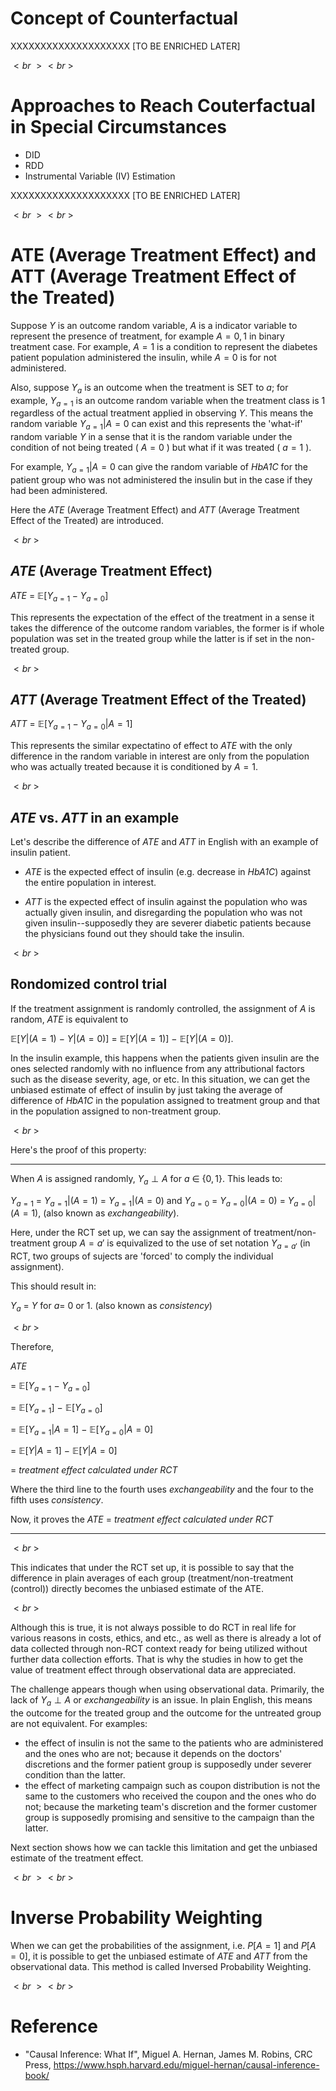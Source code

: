 # Concept of Counterfactual
XXXXXXXXXXXXXXXXXXXX [TO BE ENRICHED LATER] 

$<br \ ><br \ >$

# Approaches to Reach Couterfactual in Special Circumstances
- DID
- RDD
- Instrumental Variable (IV) Estimation

XXXXXXXXXXXXXXXXXXXX [TO BE ENRICHED LATER] 

$<br \ ><br \ >$

# ATE (Average Treatment Effect) and ATT (Average Treatment Effect of the Treated)

Suppose $Y$ is an outcome random variable, $A$ is a indicator variable to represent the presence of treatment, for example $A={0,1}$ in binary treatment case. For example, $A=1$ is a condition to represent the diabetes patient population administered the insulin, while $A=0$ is for not administered.

Also, suppose $Y_{a}$ is an outcome when the treatment is SET to $a$; for example, $Y_{a=1}$ is an outcome random variable when the treatment class is $1$ regardless of the actual treatment applied in observing $Y$. This means the random variable $Y_{a=1} | A=0$ can exist and this represents the 'what-if' random variable $Y$ in a sense that it is the random variable under the condition of not being treated ( $A=0$ ) but what if it was treated ( $a=1$ ).

For example, $Y_{a=1} | A=0$ can give the random variable of *HbA1C* for the patient group who was not administered the insulin but in the case if they had been administered. 

Here the $ATE$ (Average Treatment Effect) and $ATT$ (Average Treatment Effect of the Treated) are introduced.

$<br \ >$

## *ATE* (Average Treatment Effect)

$ATE \ = \ \mathbb{E}[Y_{a=1}-Y_{a=0}]$

This represents the expectation of the effect of the treatment in a sense it takes the difference of the outcome random variables, the former is if whole population was set in the treated group while the latter is if set in the non-treated group.

$<br \ >$

## *ATT* (Average Treatment Effect of the Treated)

$ATT \ = \ \mathbb{E}[Y_{a=1}-Y_{a=0}|A=1]$

This represents the similar expectatino of effect to *ATE* with the only difference in the random variable in interest are only from the population who was actually treated because it is conditioned by $A=1$.

$<br \ >$

## *ATE* vs. *ATT* in an example

Let's describe the difference of *ATE* and *ATT* in English with an example of insulin patient. 

- *ATE* is the expected effect of insulin (e.g. decrease in *HbA1C*) against the entire population in interest.

- *ATT* is the expected effect of insulin against the population who was actually given insulin, and disregarding the population who was not given insulin--supposedly they are severer diabetic patients because the physicians found out they should take the insulin.

$<br \ >$

## Rondomized control trial

If the treatment assignment is randomly controlled, the assignment of $A$ is random, *ATE* is equivalent to

$\mathbb{E}[Y|(A=1) \ - \ Y|(A=0)] \ = \ \mathbb{E}[Y|(A=1)] \ - \ \mathbb{E}[Y|(A=0)]$.

In the insulin example, this happens when the patients given insulin are the ones selected randomly with no influence from any attributional factors such as the disease severity, age, or etc. In this situation, we can get the unbiased estimate of effect of insulin by just taking the average of difference of *HbA1C* in the population assigned to treatment group and that in the population assigned to non-treatment group.

$<br \ >$

Here's the proof of this property:

------------------

When $A$ is assigned randomly, $Y_{a} \perp A$ for $a \ \in \ \{0,1\}$. This leads to:

$Y_{a=1} \ = \ Y_{a=1}|(A=1) \ = \ Y_{a=1}|(A=0)$ and $Y_{a=0} \ = \ Y_{a=0}|(A=0) \ = \ Y_{a=0}|(A=1)$, (also known as *exchangeability*).

Here, under the RCT set up, we can say the assignment of treatment/non-treatment group $A=a'$ is equivalized to the use of set notation $Y_{a=a'}$ (in RCT, two groups of sujects are 'forced' to comply the individual assignment).

This should result in:

$Y_{a} \ = \ Y$ for $a=$ 0 or 1. (also known as *consistency*)

$<br \ >$

Therefore,

$ATE$

$= \ \mathbb{E}[Y_{a=1} \ - \ Y_{a=0}]$

$= \ \mathbb{E}[Y_{a=1}] \ - \ \mathbb{E}[Y_{a=0}]$

$= \ \mathbb{E}[Y_{a=1}|A=1] \ - \ \mathbb{E}[Y_{a=0}|A=0]$

$= \ \mathbb{E}[Y|A=1] \ - \ \mathbb{E}[Y|A=0]$

$= \ treatment \ effect \ calculated \ under \ RCT$

Where the third line to the fourth uses *exchangeability* and the four to the fifth uses *consistency*.

Now, it proves the $ATE \ = \ treatment \ effect \ calculated \ under \ RCT$

------------------

$<br \ >$

This indicates that under the RCT set up, it is possible to say that the difference in plain averages of each group (treatment/non-treatment (control)) directly becomes the unbiased estimate of the ATE.

$<br \ >$

Although this is true, it is not always possible to do RCT in real life for various reasons in costs, ethics, and etc., as well as there is already a lot of data collected through non-RCT context ready for being utilized without further data collection efforts. That is why the studies in how to get the value of treatment effect through observational data are appreciated.

The challenge appears though when using observational data. Primarily, the lack of $Y_{a} \perp A$ or *exchangeability* is an issue. In plain English, this means the outcome for the treated group and the outcome for the untreated group are not equivalent. For examples:
- the effect of insulin is not the same to the patients who are administered and the ones who are not; because it depends on the doctors' discretions and the former patient group is supposedly under severer condition than the latter.
- the effect of marketing campaign such as coupon distribution is not the same to the customers who received the coupon and the ones who do not; because the marketing team's discretion and the former customer group is supposedly promising and sensitive to the campaign than the latter.

Next section shows how we can tackle this limitation and get the unbiased estimate of the treatment effect.

$<br \ ><br \ >$

# Inverse Probability Weighting

When we can get the probabilities of the assignment, i.e. $P[A=1]$ and $P[A=0]$, it is possible to get the unbiased estimate of *ATE* and *ATT* from the observational data. This method is called Inversed Probability Weighting.

$<br \ ><br \ >$

# Reference

- "Causal Inference: What If", Miguel A. Hernan, James M. Robins, CRC Press, https://www.hsph.harvard.edu/miguel-hernan/causal-inference-book/

